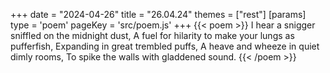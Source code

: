 +++
date = "2024-04-26"
title = "26.04.24"
themes = ["rest"]
[params]
  type = 'poem'
  pageKey = 'src/poem.js'
+++
{{< poem >}}
I hear a snigger sniffled on the midnight dust,
A fuel for hilarity to make your lungs as pufferfish,
Expanding in great trembled puffs,
A heave and wheeze in quiet dimly rooms,
To spike the walls with gladdened sound.
{{< /poem >}}